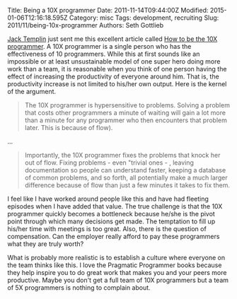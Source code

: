 Title: Being a 10X programmer
Date: 2011-11-14T09:44:00Z
Modified: 2015-01-06T12:16:18.595Z
Category: misc
Tags: development, recruiting
Slug: 2011/11/being-10x-programmer
Authors: Seth Gottlieb

[Jack Templin](https://twitter.com/#!/jacktemplin) just sent me this excellent article called [How to be the 10X programmer](http://blog-johnfn.herokuapp.com/entry/4). A 10X programmer is a single person who has the effectiveness of 10 programmers. While this at first sounds like an impossible or at least unsustainable model of one super hero doing more work than a team, it is reasonable when you think of one person having the effect of increasing the productivity of everyone around him. That is, the productivity increase is not limited to his/her own output. Here is the kernel of the argument. 

  
>  The 10X programmer is hypersensitive to problems. Solving a problem that costs other programmers a minute of waiting will gain a lot more than a minute for any programmer who then encounters that problem later. This is because of flow).  

...

  
>    
> Importantly, the 10X programmer fixes the problems that knock her out of flow. Fixing problems - even "trivial ones - , leaving documentation so people can understand faster, keeping a database of common problems, and so forth, all potentially make a much larger difference because of flow than just a few minutes it takes to fix them.   
>   

I feel like I have worked around people like this and have had fleeting episodes when I have added that value. The true challenge is that the 10X programmer quickly becomes a bottleneck because he/she is the pivot point through which many decisions get made. The temptation to fill up his/her time with meetings is too great. Also, there is the question of compensation. Can the employer really afford to pay these programmers what they are truly worth?

  

What is probably more realistic is to establish a culture where everyone on the team thinks like this. I love the Pragmatic Programmer books because they help inspire you to do great work that makes you and your peers more productive. Maybe you don't get a full team of 10X programmers but a team of 5X programmers is nothing to complain about.
